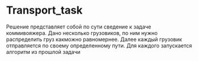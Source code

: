# Transport_task
Решение представляет собой по сути сведение к задаче коммивояжера. Дано несколько грузовиков, по ним нужно распределить груз какможно равномернее.
Далее каждый грузовик отправляется по своему определенному пути. Для каждого запускается алгоритм из прошлой задачи
